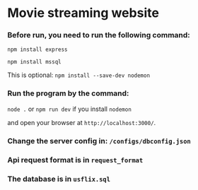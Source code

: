 # Movie streaming website

### Before run, you need to run the following command:

`npm install express`

`npm install mssql`

This is optional: `npm install --save-dev nodemon`

### Run the program by the command:

`node .` or `npm run dev` if you install `nodemon` 

and open your browser at `http://localhost:3000/`.

### Change the server config in: `/configs/dbconfig.json`

### Api request format is in `request_format`

### The database is in `usflix.sql`
